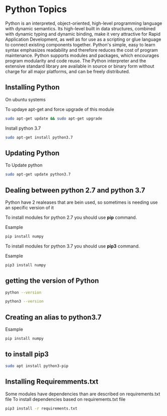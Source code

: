 # Python Topics

Python is an interpreted, object-oriented, high-level programming language with dynamic semantics. Its high-level built in data structures, combined with dynamic typing and dynamic binding, make it very attractive for Rapid Application Development, as well as for use as a scripting or glue language to connect existing components together. Python's simple, easy to learn syntax emphasizes readability and therefore reduces the cost of program maintenance. Python supports modules and packages, which encourages program modularity and code reuse. The Python interpreter and the extensive standard library are available in source or binary form without charge for all major platforms, and can be freely distributed.

## Installing Python

On ubuntu systems

To updaye apt-get and force upgrade of this module

``` bash
sudo apt-get update && sudo apt-get upgrade
```

Install python 3.7

``` bash
sudo apt-get install python3.7
```

## Updating Python

To Update python

``` bash
sudo apt-get update python3.7
```

## Dealing between python 2.7 and python 3.7

Python have 2 realeases that are bein used, so sometimes is needing use an specific version of it

To install modules for python 2.7 you should use **pip** command.

Esample

``` bash
pip install numpy
```

To install modules for python 3.7 you should use **pip3** command.

Esample

``` bash
pip3 install numpy
```

## getting the version of Python

``` bash
python --version
```

``` bash
python3 --version
```

## Creating an alias to python3.7

Esample

``` bash
pip install numpy
```

## to install **pip3**

``` bash
sudo apt install python3-pip
```

## Installing Requiremments.txt

Some modules have dependencies than are described on requirements.txt file To install dependencies based on requirements.txt file

``` bash
pip3 install -r requirements.txt
```
